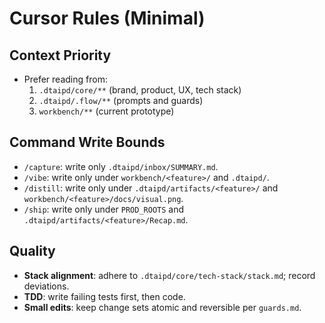 # Cursor Rules (Minimal)

## Context Priority
- Prefer reading from:
  1) `.dtaipd/core/**` (brand, product, UX, tech stack)
  2) `.dtaipd/.flow/**` (prompts and guards)
  3) `workbench/**` (current prototype)

## Command Write Bounds
- `/capture`: write only `.dtaipd/inbox/SUMMARY.md`.
- `/vibe`: write only under `workbench/<feature>/` and `.dtaipd/`.
- `/distill`: write only under `.dtaipd/artifacts/<feature>/` and `workbench/<feature>/docs/visual.png`.
- `/ship`: write only under `PROD_ROOTS` and `.dtaipd/artifacts/<feature>/Recap.md`.

## Quality
- **Stack alignment**: adhere to `.dtaipd/core/tech-stack/stack.md`; record deviations.
- **TDD**: write failing tests first, then code.
- **Small edits**: keep change sets atomic and reversible per `guards.md`.
